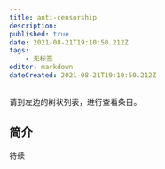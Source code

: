 ```yaml
---
title: anti-censorship
description: 
published: true
date: 2021-08-21T19:10:50.212Z
tags:
    - 无标签
editor: markdown
dateCreated: 2021-08-21T19:10:50.212Z
---
```


请到左边的树状列表，进行查看条目。

## 简介

待续
